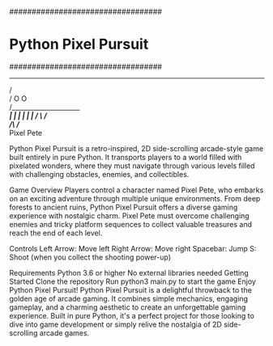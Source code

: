 ##################################
#      Python Pixel Pursuit      #
##################################
   _________________________
  /                         \
 /    O          O          \
/___________________________\
          |      |
          |      |
          |      |
         / \    / \
        /___\  /___\
     Pixel Pete

Python Pixel Pursuit is a retro-inspired, 2D side-scrolling arcade-style game built entirely in pure Python. It transports players to a world filled with pixelated wonders, where they must navigate through various levels filled with challenging obstacles, enemies, and collectibles.

Game Overview
Players control a character named Pixel Pete, who embarks on an exciting adventure through multiple unique environments. From deep forests to ancient ruins, Python Pixel Pursuit offers a diverse gaming experience with nostalgic charm. Pixel Pete must overcome challenging enemies and tricky platform sequences to collect valuable treasures and reach the end of each level.

Controls
Left Arrow: Move left
Right Arrow: Move right
Spacebar: Jump
S: Shoot (when you collect the shooting power-up)

Requirements
Python 3.6 or higher
No external libraries needed
Getting Started
Clone the repository
Run python3 main.py to start the game
Enjoy Python Pixel Pursuit!
Python Pixel Pursuit is a delightful throwback to the golden age of arcade gaming. 
It combines simple mechanics, engaging gameplay, and a charming aesthetic to
create an unforgettable gaming experience. Built in pure Python, it's a 
perfect project for those looking to dive into game development or
simply relive the nostalgia of 2D side-scrolling arcade games.
